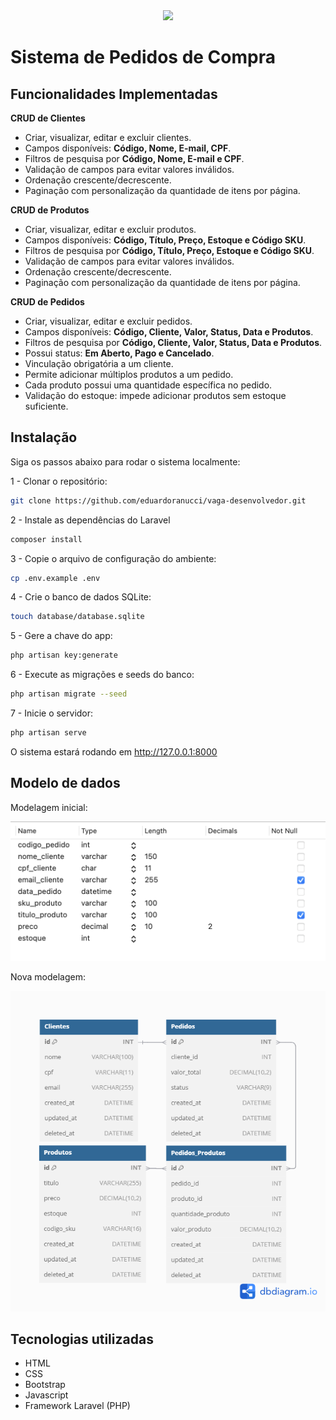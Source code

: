 <div align="center">
  <img src="https://signotech.com.br/wp-content/uploads/2023/03/SignoTech.webp" width="20%" />
</div>

# Sistema de Pedidos de Compra


## Funcionalidades Implementadas

**CRUD de Clientes**
- Criar, visualizar, editar e excluir clientes.
- Campos disponíveis: **Código, Nome, E-mail, CPF**.  
- Filtros de pesquisa por **Código, Nome, E-mail e CPF**. 
- Validação de campos para evitar valores inválidos.
- Ordenação crescente/decrescente.  
- Paginação com personalização da quantidade de itens por página.

**CRUD de Produtos**  
- Criar, visualizar, editar e excluir produtos.
- Campos disponíveis: **Código, Título, Preço, Estoque e Código SKU**.  
- Filtros de pesquisa por **Código, Título, Preço, Estoque e Código SKU**. 
- Validação de campos para evitar valores inválidos.
- Ordenação crescente/decrescente.  
- Paginação com personalização da quantidade de itens por página.

**CRUD de Pedidos**  
- Criar, visualizar, editar e excluir pedidos.
- Campos disponíveis: **Código, Cliente, Valor, Status, Data e Produtos**.  
- Filtros de pesquisa por **Código, Cliente, Valor, Status, Data e Produtos**. 
- Possui status: **Em Aberto, Pago e Cancelado**.  
- Vinculação obrigatória a um cliente.  
- Permite adicionar múltiplos produtos a um pedido.  
- Cada produto possui uma quantidade específica no pedido.
- Validação do estoque: impede adicionar produtos sem estoque suficiente.

## Instalação

Siga os passos abaixo para rodar o sistema localmente:

1 - Clonar o repositório:
```bash
git clone https://github.com/eduardoranucci/vaga-desenvolvedor.git
```

2 - Instale as dependências do Laravel
```bash
composer install
```

3 - Copie o arquivo de configuração do ambiente:
```bash
cp .env.example .env
```

4 - Crie o banco de dados SQLite:
```bash
touch database/database.sqlite
```

5 - Gere a chave do app:
```bash
php artisan key:generate
```

6 - Execute as migrações e seeds do banco:
```bash
php artisan migrate --seed
```

7 - Inicie o servidor:
```bash
php artisan serve
```

O sistema estará rodando em http://127.0.0.1:8000

## Modelo de dados

Modelagem inicial:

![](banco.png)

Nova modelagem:

![](novo_banco.png)

## Tecnologias utilizadas

- HTML
- CSS 
- Bootstrap
- Javascript
- Framework Laravel (PHP)
